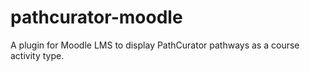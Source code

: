 # pathcurator-moodle
A plugin for Moodle LMS to display PathCurator pathways as a course activity type.
